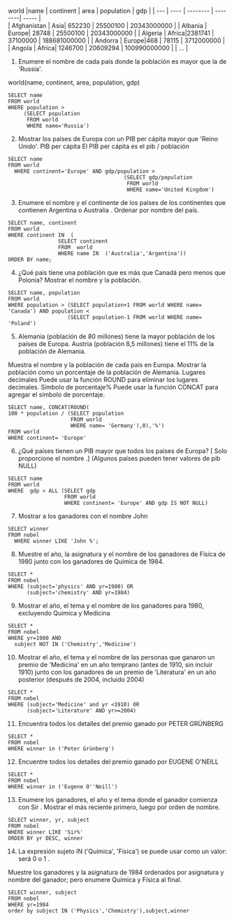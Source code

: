 
world
|name	| continent |	area | population |	gdp |
| --- | ---- | -------- |   --------| ----- |  
| Afghanistan	| Asia|		652230 | 25500100    | 20343000000 |
| Albania	| Europe| 28748 | 25500100    | 20343000000 |
| Algeria	| Africa|2381741 | 37100000    | 188681000000 |
| Andorra	| Europe|468 | 78115    | 3712000000 |
| Angola	| Africa|	1246700 |   20609294    | 100990000000 |
| ... |

  
1. Enumere el nombre de cada país donde la población es mayor que la de 'Russia'.
  
  world(name, continent, area, population, gdp)
  
~~~
SELECT name 
FROM world
WHERE population >
     (SELECT population 
      FROM world
      WHERE name='Russia')
~~~


2. Mostrar los países de Europa con un PIB per cápita mayor que 'Reino Unido'.
    PIB per cápita
    El PIB per cápita es el pib / población
~~~
SELECT name
FROM world
  WHERE continent='Europe' AND gdp/population >
                                     (SELECT gdp/population 
                                      FROM world
                                      WHERE name='United Kingdom')
~~~


3. Enumere el nombre y el continente de los países de los continentes que contienen Argentina o Australia . Ordenar por nombre del país.

~~~
SELECT name, continent
FROM world 
WHERE continent IN  (
                SELECT continent 
                FROM  world 
                WHERE name IN  ('Australia','Argentina')) 
ORDER BY name;   
~~~


4. ¿Qué país tiene una población que es más que Canadá pero menos que Polonia? Mostrar el nombre y la población.

~~~
SELECT name, population
FROM world 
WHERE population > (SELECT population+1 FROM world WHERE name= 'Canada') AND population <
                   (SELECT population-1 FROM world WHERE name= 'Poland')

~~~


5. Alemania (población de 80 millones) tiene la mayor población de los países de Europa. Austria (población 8,5 millones) tiene el 11% de la población de Alemania.

Muestra el nombre y la población de cada país en Europa. Mostrar la población como un porcentaje de la población de Alemania.
    Lugares decimales
Puede usar la función ROUND para eliminar los lugares decimales.
    Símbolo de porcentaje%
Puede usar la función CONCAT para agregar el símbolo de porcentaje.
~~~
SELECT name, CONCAT(ROUND(
100 * population / (SELECT population 
                    FROM world 
                    WHERE name= 'Germany'),0),'%')
FROM world 
WHERE continent= 'Europe'
~~~


6. ¿Qué países tienen un PIB mayor que todos los países de Europa? [ Solo proporcione el nombre .] (Algunos países pueden tener valores de pib NULL)

~~~
SELECT name
FROM world 
WHERE  gdp > ALL (SELECT gdp 
                  FROM world 
                  WHERE continent= 'Europe' AND gdp IS NOT NULL)
~~~


7. Mostrar a los ganadores con el nombre John

~~~
SELECT winner 
FROM nobel
  WHERE winner LIKE 'John %';
~~~


8. Muestre el año, la asignatura y el nombre de los ganadores de Física de 1980 junto con los ganadores de Química de 1984.
~~~
SELECT *
FROM nobel
WHERE (subject='physics' AND yr=1980) OR
      (subject='chemistry' AND yr=1984)
~~~

9. Mostrar el año, el tema y el nombre de los ganadores para 1980, excluyendo Química y Medicina

~~~
SELECT *
FROM nobel
WHERE yr=1980 AND
  subject NOT IN ('Chemistry','Medicine')

~~~

10. Mostrar el año, el tema y el nombre de las personas que ganaron un premio de 'Medicina' en un año temprano (antes de 1910, sin incluir 1910) junto con los ganadores de un premio de 'Literatura' en un año posterior (después de 2004, incluido 2004)

~~~
SELECT *
FROM nobel 
WHERE (subject='Medicine' and yr <1910) OR
      (subject='Literature' AND yr>=2004)
~~~

11. Encuentra todos los detalles del premio ganado por PETER GRÜNBERG

~~~
SELECT *
FROM nobel 
WHERE winner in ('Peter Grünberg')
~~~

12. Encuentre todos los detalles del premio ganado por EUGENE O'NEILL

~~~
SELECT *
FROM nobel 
WHERE winner in ('Eugene O''Neill')
~~~

13. Enumere los ganadores, el año y el tema donde el ganador comienza con Sir . Mostrar el más reciente primero, luego por orden de nombre.

~~~
SELECT winner, yr, subject
FROM nobel 
WHERE winner LIKE 'Sir%'
ORDER BY yr DESC, winner
~~~

14. La expresión sujeto IN ('Química', 'Física') se puede usar como un valor: será 0 o 1 .

Muestre los ganadores y la asignatura de 1984 ordenados por asignatura y nombre del ganador; pero enumere Química y Física al final.

~~~
SELECT winner, subject
FROM nobel
WHERE yr=1984 
order by subject IN ('Physics','Chemistry'),subject,winner
~~~

